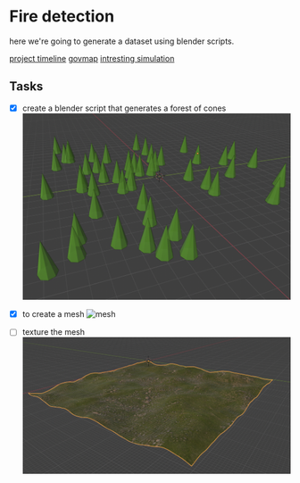 # Fire detection

here we're going to generate a dataset using blender scripts.

[project timeline](https://docs.google.com/document/d/1UBRHXNqEymnoU_7NFHTs5bM4Y9rxuugejoWpQfEB_uM/edit?tab=t.0)
[govmap](https://www.govmap.gov.il/)
[intresting simulation](https://computationalsciences.org/publications/haedrich-2021-wildfires.html)


## Tasks
- [x] create a blender script that generates a forest of cones
![forest](/images/forest.png)

- [x] to create a mesh
![mesh](/images/mesh.png)

- [ ] texture the mesh
![texturized mesh](/images/texturized_mesh.png)
